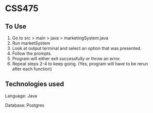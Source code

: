 # CSS475
## To Use
1. Go to src > main > java > marketingSystem.java
2. Run marketSystem
3. Look at output terminal and select an option that was presented.
4. Follow the prompts.
5. Program will either exit successfully or throw an error.
6. Repeat steps 2-4 to keep going. (Yes, program will have to be rerun after each function)

## Technologies used
Language: Java

Database: Postgres


